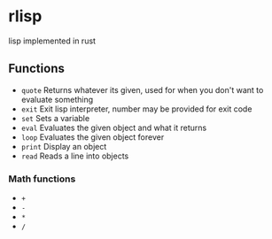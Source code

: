 # rlisp
lisp implemented in rust

## Functions
* `quote` 
Returns whatever its given, used for when you don't want to evaluate something
* `exit`
Exit lisp interpreter, number may be provided for exit code
* `set`
Sets a variable
* `eval`
Evaluates the given object and what it returns
* `loop`
Evaluates the given object forever
* `print`
Display an object
* `read`
Reads a line into objects

### Math functions
* `+`
* `-`
* `*`
* `/`
